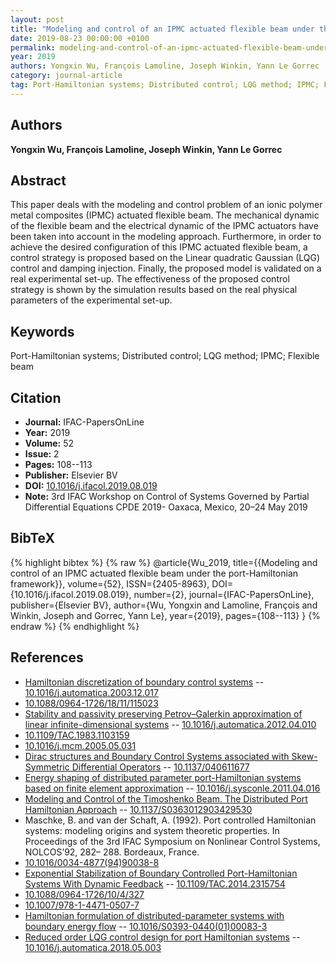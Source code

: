```yaml
---
layout: post
title: "Modeling and control of an IPMC actuated flexible beam under the port-Hamiltonian framework"
date: 2019-08-23 00:00:00 +0100
permalink: modeling-and-control-of-an-ipmc-actuated-flexible-beam-under-the-port-hamiltonian-framework
year: 2019
authors: Yongxin Wu, François Lamoline, Joseph Winkin, Yann Le Gorrec
category: journal-article
tag: Port-Hamiltonian systems; Distributed control; LQG method; IPMC; Flexible beam
---
```

 
## Authors
**Yongxin Wu, François Lamoline, Joseph Winkin, Yann Le Gorrec**
 
## Abstract
This paper deals with the modeling and control problem of an ionic polymer metal composites (IPMC) actuated flexible beam. The mechanical dynamic of the flexible beam and the electrical dynamic of the IPMC actuators have been taken into account in the modeling approach. Furthermore, in order to achieve the desired configuration of this IPMC actuated flexible beam, a control strategy is proposed based on the Linear quadratic Gaussian (LQG) control and damping injection. Finally, the proposed model is validated on a real experimental set-up. The effectiveness of the proposed control strategy is shown by the simulation results based on the real physical parameters of the experimental set-up.
 
## Keywords
Port-Hamiltonian systems; Distributed control; LQG method; IPMC; Flexible beam
 
## Citation
- **Journal:** IFAC-PapersOnLine
- **Year:** 2019
- **Volume:** 52
- **Issue:** 2
- **Pages:** 108--113
- **Publisher:** Elsevier BV
- **DOI:** [10.1016/j.ifacol.2019.08.019](https://doi.org/10.1016/j.ifacol.2019.08.019)
- **Note:** 3rd IFAC Workshop on Control of Systems Governed by Partial Differential Equations CPDE 2019- Oaxaca, Mexico, 20–24 May 2019
 
## BibTeX
{% highlight bibtex %}
{% raw %}
@article{Wu_2019,
  title={{Modeling and control of an IPMC actuated flexible beam under the port-Hamiltonian framework}},
  volume={52},
  ISSN={2405-8963},
  DOI={10.1016/j.ifacol.2019.08.019},
  number={2},
  journal={IFAC-PapersOnLine},
  publisher={Elsevier BV},
  author={Wu, Yongxin and Lamoline, François and Winkin, Joseph and Gorrec, Yann Le},
  year={2019},
  pages={108--113}
}
{% endraw %}
{% endhighlight %}
 
## References
- [Hamiltonian discretization of boundary control systems](hamiltonian-discretization-of-boundary-control-systems) -- [10.1016/j.automatica.2003.12.017](https://doi.org/10.1016/j.automatica.2003.12.017)
- [10.1088/0964-1726/18/11/115023](https://doi.org/10.1088/0964-1726/18/11/115023)
- [Stability and passivity preserving Petrov–Galerkin approximation of linear infinite-dimensional systems](stability-and-passivity-preserving-petrov-galerkin-approximation-of-linear-infinite-dimensional-systems) -- [10.1016/j.automatica.2012.04.010](https://doi.org/10.1016/j.automatica.2012.04.010)
- [10.1109/TAC.1983.1103159](https://doi.org/10.1109/TAC.1983.1103159)
- [10.1016/j.mcm.2005.05.031](https://doi.org/10.1016/j.mcm.2005.05.031)
- [Dirac structures and Boundary Control Systems associated with Skew-Symmetric Differential Operators](dirac-structures-and-boundary-control-systems-associated-with-skew-symmetric-differential-operators) -- [10.1137/040611677](https://doi.org/10.1137/040611677)
- [Energy shaping of distributed parameter port-Hamiltonian systems based on finite element approximation](energy-shaping-of-distributed-parameter-port-hamiltonian-systems-based-on-finite-element-approximation) -- [10.1016/j.sysconle.2011.04.016](https://doi.org/10.1016/j.sysconle.2011.04.016)
- [Modeling and Control of the Timoshenko Beam. The Distributed Port Hamiltonian Approach](modeling-and-control-of-the-timoshenko-beam-the-distributed-port-hamiltonian-approach) -- [10.1137/S0363012903429530](https://doi.org/10.1137/S0363012903429530)
- Maschke, B. and van der Schaft, A. (1992). Port controlled Hamiltonian systems: modeling origins and system theoretic properties. In Proceedings of the 3rd IFAC Symposium on Nonlinear Control Systems, NOLCOS’92, 282– 288. Bordeaux, France.
- [10.1016/0034-4877(94)90038-8](https://doi.org/10.1016/0034-4877(94)90038-8)
- [Exponential Stabilization of Boundary Controlled Port-Hamiltonian Systems With Dynamic Feedback](exponential-stabilization-of-boundary-controlled-port-hamiltonian-systems-with-dynamic-feedback) -- [10.1109/TAC.2014.2315754](https://doi.org/10.1109/TAC.2014.2315754)
- [10.1088/0964-1726/10/4/327](https://doi.org/10.1088/0964-1726/10/4/327)
- [10.1007/978-1-4471-0507-7](https://doi.org/10.1007/978-1-4471-0507-7)
- [Hamiltonian formulation of distributed-parameter systems with boundary energy flow](hamiltonian-formulation-of-distributed-parameter-systems-with-boundary-energy-flow) -- [10.1016/S0393-0440(01)00083-3](https://doi.org/10.1016/S0393-0440(01)00083-3)
- [Reduced order LQG control design for port Hamiltonian systems](reduced-order-lqg-control-design-for-port-hamiltonian-systems) -- [10.1016/j.automatica.2018.05.003](https://doi.org/10.1016/j.automatica.2018.05.003)

